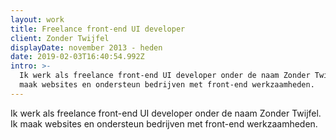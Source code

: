 ```yaml
---
layout: work
title: Freelance front-end UI developer
client: Zonder Twijfel
displayDate: november 2013 - heden
date: 2019-02-03T16:40:54.992Z
intro: >-
  Ik werk als freelance front-end UI developer onder de naam Zonder Twijfel. Ik
  maak websites en ondersteun bedrijven met front-end werkzaamheden.
---
```

Ik werk als freelance front-end UI developer onder de naam Zonder Twijfel. Ik maak websites en ondersteun bedrijven met front-end werkzaamheden.
